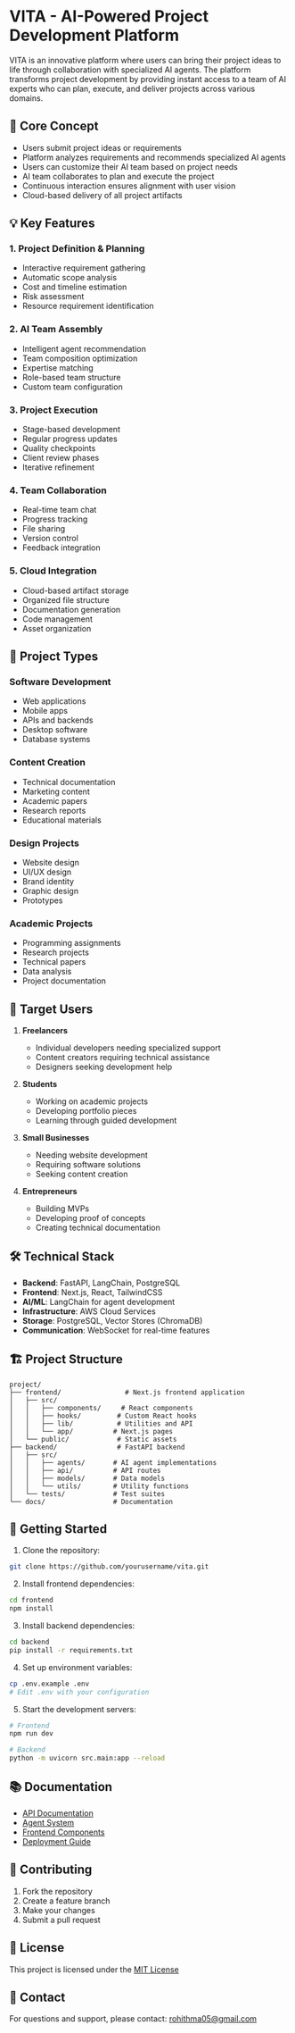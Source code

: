 # VITA - AI-Powered Project Development Platform

VITA is an innovative platform where users can bring their project ideas to life through collaboration with specialized AI agents. The platform transforms project development by providing instant access to a team of AI experts who can plan, execute, and deliver projects across various domains.

## 🎯 Core Concept

- Users submit project ideas or requirements
- Platform analyzes requirements and recommends specialized AI agents
- Users can customize their AI team based on project needs
- AI team collaborates to plan and execute the project
- Continuous interaction ensures alignment with user vision
- Cloud-based delivery of all project artifacts

## 💡 Key Features

### 1. Project Definition & Planning
- Interactive requirement gathering
- Automatic scope analysis
- Cost and timeline estimation
- Risk assessment
- Resource requirement identification

### 2. AI Team Assembly
- Intelligent agent recommendation
- Team composition optimization
- Expertise matching
- Role-based team structure
- Custom team configuration

### 3. Project Execution
- Stage-based development
- Regular progress updates
- Quality checkpoints
- Client review phases
- Iterative refinement

### 4. Team Collaboration
- Real-time team chat
- Progress tracking
- File sharing
- Version control
- Feedback integration

### 5. Cloud Integration
- Cloud-based artifact storage
- Organized file structure
- Documentation generation
- Code management
- Asset organization

## 🚀 Project Types

### Software Development
- Web applications
- Mobile apps
- APIs and backends
- Desktop software
- Database systems

### Content Creation
- Technical documentation
- Marketing content
- Academic papers
- Research reports
- Educational materials

### Design Projects
- Website design
- UI/UX design
- Brand identity
- Graphic design
- Prototypes

### Academic Projects
- Programming assignments
- Research projects
- Technical papers
- Data analysis
- Project documentation

## 👥 Target Users

1. **Freelancers**
   - Individual developers needing specialized support
   - Content creators requiring technical assistance
   - Designers seeking development help

2. **Students**
   - Working on academic projects
   - Developing portfolio pieces
   - Learning through guided development

3. **Small Businesses**
   - Needing website development
   - Requiring software solutions
   - Seeking content creation

4. **Entrepreneurs**
   - Building MVPs
   - Developing proof of concepts
   - Creating technical documentation

## 🛠 Technical Stack

- **Backend**: FastAPI, LangChain, PostgreSQL
- **Frontend**: Next.js, React, TailwindCSS
- **AI/ML**: LangChain for agent development
- **Infrastructure**: AWS Cloud Services
- **Storage**: PostgreSQL, Vector Stores (ChromaDB)
- **Communication**: WebSocket for real-time features

## 🏗 Project Structure

```
project/
├── frontend/                # Next.js frontend application
│   ├── src/
│   │   ├── components/     # React components
│   │   ├── hooks/         # Custom React hooks
│   │   ├── lib/           # Utilities and API
│   │   └── app/          # Next.js pages
│   └── public/            # Static assets
├── backend/               # FastAPI backend
│   ├── src/
│   │   ├── agents/       # AI agent implementations
│   │   ├── api/          # API routes
│   │   ├── models/       # Data models
│   │   └── utils/        # Utility functions
│   └── tests/            # Test suites
└── docs/                 # Documentation
```

## 🚀 Getting Started

1. Clone the repository:
```bash
git clone https://github.com/yourusername/vita.git
```

2. Install frontend dependencies:
```bash
cd frontend
npm install
```

3. Install backend dependencies:
```bash
cd backend
pip install -r requirements.txt
```

4. Set up environment variables:
```bash
cp .env.example .env
# Edit .env with your configuration
```

5. Start the development servers:
```bash
# Frontend
npm run dev

# Backend
python -m uvicorn src.main:app --reload
```

## 📚 Documentation

- [API Documentation](docs/api.md)
- [Agent System](docs/agents.md)
- [Frontend Components](docs/frontend.md)
- [Deployment Guide](docs/deployment.md)

## 🤝 Contributing

1. Fork the repository
2. Create a feature branch
3. Make your changes
4. Submit a pull request

## 📝 License

This project is licensed under the [MIT License](LICENSE)

## 📧 Contact

For questions and support, please contact: rohithma05@gmail.com